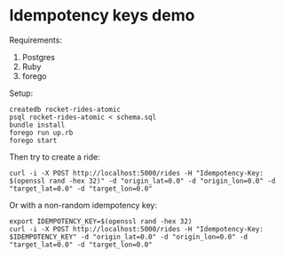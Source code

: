 # Idempotency keys demo

Requirements:

1. Postgres
2. Ruby
3. forego

Setup:

```
createdb rocket-rides-atomic
psql rocket-rides-atomic < schema.sql
bundle install
forego run up.rb
forego start
```

Then try to create a ride:

```
curl -i -X POST http://localhost:5000/rides -H "Idempotency-Key: $(openssl rand -hex 32)" -d "origin_lat=0.0" -d "origin_lon=0.0" -d "target_lat=0.0" -d "target_lon=0.0"
```

Or with a non-random idempotency key:

```
export IDEMPOTENCY_KEY=$(openssl rand -hex 32)
curl -i -X POST http://localhost:5000/rides -H "Idempotency-Key: $IDEMPOTENCY_KEY" -d "origin_lat=0.0" -d "origin_lon=0.0" -d "target_lat=0.0" -d "target_lon=0.0"
```
